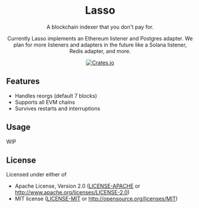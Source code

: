 <h1 align="center">
  Lasso
</h1>

<p align="center">
  A blockchain indexer that you don't pay for.
</p>

<p align="center">
  Currently Lasso implements an Ethereum listener and Postgres adapter. We plan for more listeners and adapters in the future like a Solana listener, Redis adapter, and more.
</p>

<div align="center">
  <a href="https://crates.io/crates/lasso">
    <image src="https://img.shields.io/crates/v/lasso.svg" alt="Crates.io" />
  </a>
</div>

## Features

- Handles reorgs (default 7 blocks)
- Supports all EVM chains
- Survives restarts and interruptions

## Usage

WIP

## License

Licensed under either of

 * Apache License, Version 2.0
   ([LICENSE-APACHE](LICENSE-APACHE) or http://www.apache.org/licenses/LICENSE-2.0)
 * MIT license
   ([LICENSE-MIT](LICENSE-MIT) or http://opensource.org/licenses/MIT)
